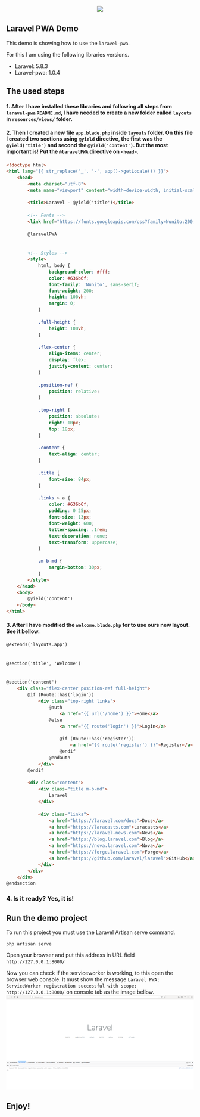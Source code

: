 <p align="center"><img src="https://laravel.com/assets/img/components/logo-laravel.svg"></p>

## Laravel PWA Demo

This demo is showing how to use the `laravel-pwa`.

For this I am using the following libraries versions.

- Laravel: 5.8.3
- Laravel-pwa: 1.0.4

## The used steps

#### 1. After I have installed these libraries and following all steps from `laravel-pwa` `README.md`, I have needed to create a new folder called `layouts` in `resources/views/` folder.

#### 2. Then I created a new file `app.blade.php` inside `layouts` folder. On this file I created two sections using `@yield` directive, the first was the `@yield('title')` and second the `@yield('content')`. But the most important is! Put the `@laravelPWA` directive on `<head>`. 
```html
<!doctype html>
<html lang="{{ str_replace('_', '-', app()->getLocale()) }}">
    <head>
        <meta charset="utf-8">
        <meta name="viewport" content="width=device-width, initial-scale=1">

        <title>Laravel - @yield('title')</title>

        <!-- Fonts -->
        <link href="https://fonts.googleapis.com/css?family=Nunito:200,600" rel="stylesheet">

        @laravelPWA


        <!-- Styles -->
        <style>
            html, body {
                background-color: #fff;
                color: #636b6f;
                font-family: 'Nunito', sans-serif;
                font-weight: 200;
                height: 100vh;
                margin: 0;
            }

            .full-height {
                height: 100vh;
            }

            .flex-center {
                align-items: center;
                display: flex;
                justify-content: center;
            }

            .position-ref {
                position: relative;
            }

            .top-right {
                position: absolute;
                right: 10px;
                top: 18px;
            }

            .content {
                text-align: center;
            }

            .title {
                font-size: 84px;
            }

            .links > a {
                color: #636b6f;
                padding: 0 25px;
                font-size: 13px;
                font-weight: 600;
                letter-spacing: .1rem;
                text-decoration: none;
                text-transform: uppercase;
            }

            .m-b-md {
                margin-bottom: 30px;
            }
        </style>
    </head>
    <body>
        @yield('content')        
    </body>
</html>
```
#### 3. After I have modified the `welcome.blade.php` for to use ours new layout. See it bellow.

```html
@extends('layouts.app')


@section('title', 'Welcome')


@section('content')
    <div class="flex-center position-ref full-height">
        @if (Route::has('login'))
            <div class="top-right links">
                @auth
                    <a href="{{ url('/home') }}">Home</a>
                @else
                    <a href="{{ route('login') }}">Login</a>

                    @if (Route::has('register'))
                        <a href="{{ route('register') }}">Register</a>
                    @endif
                @endauth
            </div>
        @endif

        <div class="content">
            <div class="title m-b-md">
                Laravel
            </div>

            <div class="links">
                <a href="https://laravel.com/docs">Docs</a>
                <a href="https://laracasts.com">Laracasts</a>
                <a href="https://laravel-news.com">News</a>
                <a href="https://blog.laravel.com">Blog</a>
                <a href="https://nova.laravel.com">Nova</a>
                <a href="https://forge.laravel.com">Forge</a>
                <a href="https://github.com/laravel/laravel">GitHub</a>
            </div>
        </div>
    </div>
@endsection
```
### 4. Is it ready? Yes, it is!

## Run the demo project

To run this project you must use the Laravel Artisan serve command.
```console
php artisan serve
```
Open your browser and put this address in URL field `http://127.0.0.1:8000/`

Now you can check if the serviceworker is working, to this open the browser web console.
It must show the message `Laravel PWA: ServiceWorker registration successful with scope: http://127.0.0.1:8000/` on console tab as the image bellow.
![](public/images/demo/screenshot-browser.png)


## Enjoy!
